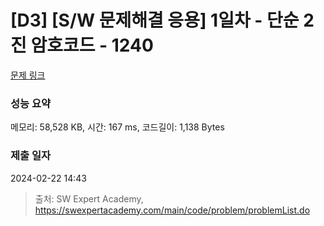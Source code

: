 # [D3] [S/W 문제해결 응용] 1일차 - 단순 2진 암호코드 - 1240 

[문제 링크](https://swexpertacademy.com/main/code/problem/problemDetail.do?contestProbId=AV15FZuqAL4CFAYD) 

### 성능 요약

메모리: 58,528 KB, 시간: 167 ms, 코드길이: 1,138 Bytes

### 제출 일자

2024-02-22 14:43



> 출처: SW Expert Academy, https://swexpertacademy.com/main/code/problem/problemList.do